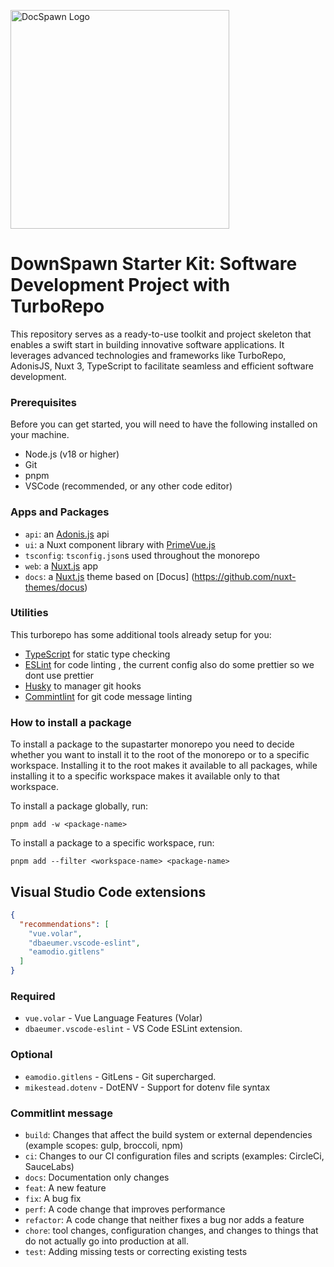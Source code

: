 <p align="left">
  <img src="https://github.com/DigitalTec974/DocSpawn/assets/156151783/d31091a0-16d5-4fbd-9789-c367589fac0e" width="350" alt="DocSpawn Logo" /></a>
<p>

# DownSpawn Starter Kit: Software Development Project with TurboRepo

This repository serves as a ready-to-use toolkit and project skeleton that enables a swift start in building innovative software applications.
It leverages advanced technologies and frameworks like TurboRepo, AdonisJS, Nuxt 3, TypeScript to facilitate seamless and efficient software development.

### Prerequisites
Before you can get started, you will need to have the following installed on your machine.

- Node.js (v18 or higher)
- Git
- pnpm
- VSCode (recommended, or any other code editor)

### Apps and Packages

- `api`: an [Adonis.js](https://https://adonisjs.com/) api
- `ui`: a  Nuxt component library with [PrimeVue.js](https://tailwind.primevue.org/)
- `tsconfig`: `tsconfig.json`s used throughout the monorepo
- `web`: a [Nuxt.js](https://nuxtjs.org) app
- `docs`: a [Nuxt.js](https://nuxtjs.org) theme based on [Docus] (https://github.com/nuxt-themes/docus)

### Utilities

This turborepo has some additional tools already setup for you:

- [TypeScript](https://www.typescriptlang.org/) for static type checking
- [ESLint](https://eslint.org/) for code linting , the current config also do some prettier so we dont use prettier
- [Husky](https://typicode.github.io/husky/) to manager git hooks
- [Commintlint](https://commitlint.js.org/#/) for git code message linting

### How to install a package
To install a package to the supastarter monorepo you need to decide whether you want to install it to the root of the monorepo or to a specific workspace. Installing it to the root makes it available to all packages, while installing it to a specific workspace makes it available only to that workspace.

To install a package globally, run:

`pnpm add -w <package-name>`

To install a package to a specific workspace, run:

`pnpm add --filter <workspace-name> <package-name>`

## Visual Studio Code extensions

```json
{
  "recommendations": [
    "vue.volar",
    "dbaeumer.vscode-eslint",
    "eamodio.gitlens"
  ]
}
```

### Required

* `vue.volar` - Vue Language Features (Volar)
* `dbaeumer.vscode-eslint` - VS Code ESLint extension.

### Optional

* `eamodio.gitlens` - GitLens - Git supercharged.
* `mikestead.dotenv` - DotENV - Support for dotenv file syntax

### Commitlint message

- `build`: Changes that affect the build system or external dependencies (example scopes: gulp, broccoli, npm)
- `ci`: Changes to our CI configuration files and scripts (examples: CircleCi, SauceLabs)
- `docs`: Documentation only changes
- `feat`: A new feature
- `fix`: A bug fix
- `perf`: A code change that improves performance
- `refactor`: A code change that neither fixes a bug nor adds a feature
- `chore`: tool changes, configuration changes, and changes to things that do not actually go into production at all.
- `test`: Adding missing tests or correcting existing tests
